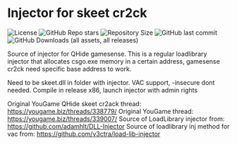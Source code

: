 # Injector for skeet cr2ck
![License](https://img.shields.io/github/license/cframe1337/skeetcr4ck-injector)
![GitHub Repo stars](https://img.shields.io/github/stars/cframe1337/skeetcr4ck-injector)
![Repository Size](https://img.shields.io/github/repo-size/cframe1337/skeetcr4ck-injector)
![GitHub last commit](https://img.shields.io/github/last-commit/cframe1337/skeetcr4ck-injector)
![GitHub Downloads (all assets, all releases)](https://img.shields.io/github/downloads/cframe1337/skeetcr4ck-injector/total)

Source of injector for QHide gamesense.
This is a regular loadlibrary injector that allocates csgo.exe memory in a certain address, gamesense cr2ck need specific base address to work.

Need to be skeet.dll in folder with injector.
VAC support, -insecure dont needed.
Compile in release x86, launch injector with admin rights

Original YouGame QHide skeet cr2ack thread: https://yougame.biz/threads/338779/
Original YouGame thread: https://yougame.biz/threads/339007/
Source of LoadLibrary injector from: https://github.com/adamhlt/DLL-Injector
Source of loadlibrary inj method for vac from: https://github.com/v3ctra/load-lib-injector
